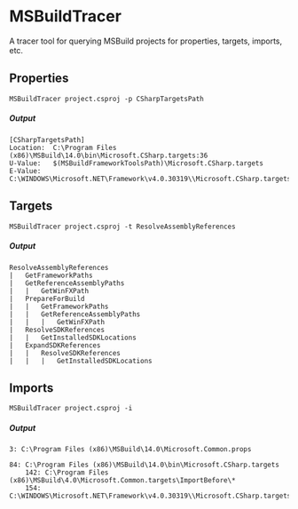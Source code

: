 # MSBuildTracer
A tracer tool for querying MSBuild projects for properties, targets, imports, etc.

## Properties

``MSBuildTracer project.csproj -p CSharpTargetsPath``

##### Output
```
[CSharpTargetsPath]
Location:  C:\Program Files (x86)\MSBuild\14.0\bin\Microsoft.CSharp.targets:36
U-Value:   $(MSBuildFrameworkToolsPath)\Microsoft.CSharp.targets
E-Value:   C:\WINDOWS\Microsoft.NET\Framework\v4.0.30319\\Microsoft.CSharp.targets
```

## Targets

``MSBuildTracer project.csproj -t ResolveAssemblyReferences``

##### Output
```
ResolveAssemblyReferences
|   GetFrameworkPaths
|   GetReferenceAssemblyPaths
|   |   GetWinFXPath
|   PrepareForBuild
|   |   GetFrameworkPaths
|   |   GetReferenceAssemblyPaths
|   |   |   GetWinFXPath
|   ResolveSDKReferences
|   |   GetInstalledSDKLocations
|   ExpandSDKReferences
|   |   ResolveSDKReferences
|   |   |   GetInstalledSDKLocations
```

## Imports

``MSBuildTracer project.csproj -i``

##### Output
```
3: C:\Program Files (x86)\MSBuild\14.0\Microsoft.Common.props

84: C:\Program Files (x86)\MSBuild\14.0\bin\Microsoft.CSharp.targets
    142: C:\Program Files (x86)\MSBuild\4.0\Microsoft.Common.targets\ImportBefore\*
    154: C:\WINDOWS\Microsoft.NET\Framework\v4.0.30319\\Microsoft.CSharp.targets
```
